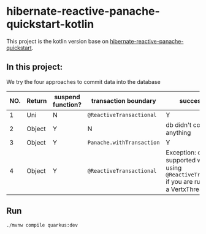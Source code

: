 # hibernate-reactive-panache-quickstart-kotlin

This project is the kotlin version base on [hibernate-reactive-panache-quickstart](https://github.com/quarkusio/quarkus-quickstarts/tree/main/hibernate-reactive-panache-quickstart).


## In this project:
We try the four approaches to commit data into the database


| NO. | Return | suspend function? | transaction boundary      | successes?                                                                                               |
|-----|--------|-------------------|---------------------------|----------------------------------------------------------------------------------------------------------|
| 1   | Uni    | N                 | `@ReactiveTransactional`  | Y                                                                                                        |
| 2   | Object | Y                 | N                         | db didn't commit anything                                                                                |
| 3   | Object | Y                 | `Panache.withTransaction` | Y                                                                                                        |
| 4   | Object | Y                 | `@ReactiveTransactional`  | Exception: only `Uni` is supported when using `@ReactiveTransaction` if you are running on a VertxThread |

## Run
```
./mvnw compile quarkus:dev
```

